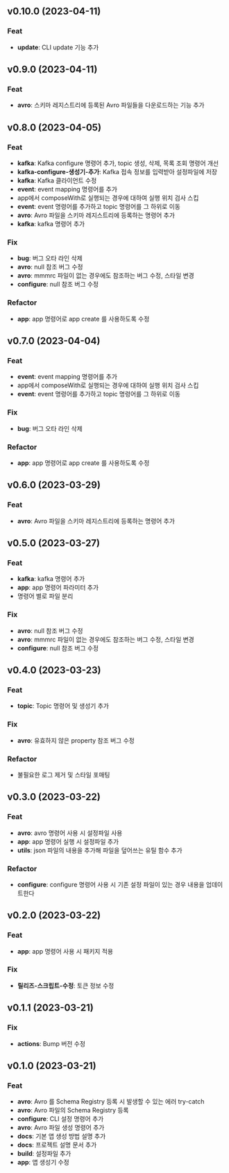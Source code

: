 ## v0.10.0 (2023-04-11)

### Feat

- **update**: CLI update 기능 추가

## v0.9.0 (2023-04-11)

### Feat

- **avro**: 스키마 레지스트리에 등록된 Avro 파일들을 다운로드하는 기능 추가

## v0.8.0 (2023-04-05)

### Feat

- **kafka**: Kafka configure 명령어 추가, topic 생성, 삭제, 목록 조회 명령어 개선
- **kafka-configure-생성기-추가**: Kafka 접속 정보를 입력받아 설정파일에 저장
- **kafka**: Kafka 클라이언트 수정
- **event**: event mapping 명령어를 추가
- app에서 composeWith로 실행되는 경우에 대하여 실행 위치 검사 스킵
- **event**: event 명령어를 추가하고 topic 명령어를 그 하위로 이동
- **avro**: Avro 파일을 스키마 레지스트리에 등록하는 명령어 추가
- **kafka**: kafka 명령어 추가

### Fix

- **bug**: 버그 오타 라인 삭제
- **avro**: null 참조 버그 수정
- **avro**: mmmrc 파일이 없는 경우에도 참조하는 버그 수정, 스타일 변경
- **configure**: null 참조 버그 수정

### Refactor

- **app**: app 명령어로 app create 를 사용하도록 수정

## v0.7.0 (2023-04-04)

### Feat

- **event**: event mapping 명령어를 추가
- app에서 composeWith로 실행되는 경우에 대하여 실행 위치 검사 스킵
- **event**: event 명령어를 추가하고 topic 명령어를 그 하위로 이동

### Fix

- **bug**: 버그 오타 라인 삭제

### Refactor

- **app**: app 명령어로 app create 를 사용하도록 수정

## v0.6.0 (2023-03-29)

### Feat

- **avro**: Avro 파일을 스키마 레지스트리에 등록하는 명령어 추가

## v0.5.0 (2023-03-27)

### Feat

- **kafka**: kafka 명령어 추가
- **app**: app 명령어 파라미터 추가
- 명령어 별로 파일 분리

### Fix

- **avro**: null 참조 버그 수정
- **avro**: mmmrc 파일이 없는 경우에도 참조하는 버그 수정, 스타일 변경
- **configure**: null 참조 버그 수정

## v0.4.0 (2023-03-23)

### Feat

- **topic**: Topic 명령어 및 생성기 추가

### Fix

- **avro**: 유효하지 않은 property 참조 버그 수정

### Refactor

- 불필요한 로그 제거 및 스타일 포매팅

## v0.3.0 (2023-03-22)

### Feat

- **avro**: avro 명령어 사용 시 설정파일 사용
- **app**: app 명령어 실행 시 설정파일 추가
- **utils**: json 파일의 내용을 추가해 파일을 덮어쓰는 유틸 함수 추가

### Refactor

- **configure**: configure 명령어 사용 시 기존 설정 파일이 있는 경우 내용을 업데이트한다

## v0.2.0 (2023-03-22)

### Feat

- **app**: app 명령어 사용 시 패키지 적용

### Fix

- **릴리즈-스크립트-수정**: 토큰 정보 수정

## v0.1.1 (2023-03-21)

### Fix

- **actions**: Bump 버전 수정

## v0.1.0 (2023-03-21)

### Feat

- **avro**: Avro 를 Schema Registry 등록 시 발생할 수 있는 에러 try-catch
- **avro**: Avro 파일의 Schema Registry 등록
- **configure**: CLI 설정 명령어 추가
- **avro**: Avro 파일 생성 명령어 추가
- **docs**: 기본 앱 생성 방법 설명 추가
- **docs**: 프로젝트 설명 문서 추가
- **build**: 설정파일 추가
- **app**: 앱 생성기 수정
